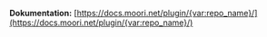**Dokumentation:** [https://docs.moori.net/plugin/{var:repo_name}/](https://docs.moori.net/plugin/{var:repo_name}/)

